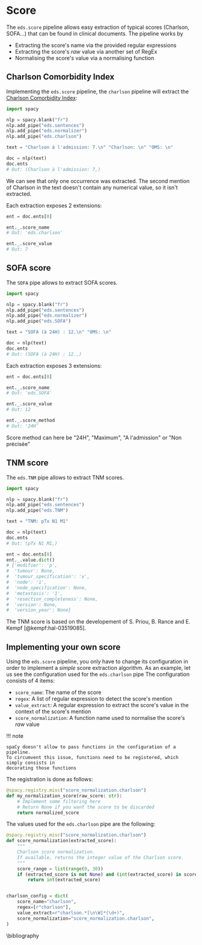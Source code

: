 # Score

The `eds.score` pipeline allows easy extraction of typical scores (Charlson, SOFA...) that can be found in clinical documents.
The pipeline works by

- Extracting the score's name via the provided regular expressions
- Extracting the score's _raw_ value via another set of RegEx
- Normalising the score's value via a normalising function

## Charlson Comorbidity Index

Implementing the `eds.score` pipeline, the `charlson` pipeline will extract the [Charlson Comorbidity Index](https://www.mdcalc.com/charlson-comorbidity-index-cci):

```python
import spacy

nlp = spacy.blank("fr")
nlp.add_pipe("eds.sentences")
nlp.add_pipe("eds.normalizer")
nlp.add_pipe("eds.charlson")

text = "Charlson à l'admission: 7.\n" "Charlson: \n" "OMS: \n"

doc = nlp(text)
doc.ents
# Out: (Charlson à l'admission: 7,)
```

We can see that only one occurrence was extracted. The second mention of Charlson in the text
doesn't contain any numerical value, so it isn't extracted.

Each extraction exposes 2 extensions:

```python
ent = doc.ents[0]

ent._.score_name
# Out: 'eds.charlson'

ent._.score_value
# Out: 7
```

## SOFA score

The `SOFA` pipe allows to extract SOFA scores.

```python
import spacy

nlp = spacy.blank("fr")
nlp.add_pipe("eds.sentences")
nlp.add_pipe("eds.normalizer")
nlp.add_pipe("eds.SOFA")

text = "SOFA (à 24H) : 12.\n" "OMS: \n"

doc = nlp(text)
doc.ents
# Out: (SOFA (à 24H) : 12.,)
```

Each extraction exposes 3 extensions:

```python
ent = doc.ents[0]

ent._.score_name
# Out: 'eds.SOFA'

ent._.score_value
# Out: 12

ent._.score_method
# Out: '24H'
```

Score method can here be "24H", "Maximum", "A l'admission" or "Non précisée"

## TNM score

The `eds.TNM` pipe allows to extract TNM scores.

```python
import spacy

nlp = spacy.blank("fr")
nlp.add_pipe("eds.sentences")
nlp.add_pipe("eds.TNM")

text = "TNM: pTx N1 M1"

doc = nlp(text)
doc.ents
# Out: (pTx N1 M1,)

ent = doc.ents[0]
ent._.value.dict()
# {'modifier': 'p',
#  'tumour': None,
#  'tumour_specification': 'x',
#  'node': '1',
#  'node_specification': None,
#  'metastasis': '1',
#  'resection_completeness': None,
#  'version': None,
#  'version_year': None}
```

The TNM score is based on the developement of S. Priou, B. Rance and E. Kempf [@kempf:hal-03519085].

## Implementing your own score

Using the `eds.score` pipeline, you only have to change its configuration in order to implement a _simple_ score extraction algorithm. As an example, let us see the configuration used for the `eds.charlson` pipe
The configuration consists of 4 items:

- `score_name`: The name of the score
- `regex`: A list of regular expression to detect the score's mention
- `value_extract`: A regular expression to extract the score's value in the context of the score's mention
- `score_normalization`: A function name used to normalise the score's _raw_ value

!!! note

    spaCy doesn't allow to pass functions in the configuration of a pipeline.
    To circumvent this issue, functions need to be registered, which simply consists in
    decorating those functions

The registration is done as follows:

```python
@spacy.registry.misc("score_normalization.charlson")
def my_normalization_score(raw_score: str):
    # Implement some filtering here
    # Return None if you want the score to be discarded
    return normalized_score
```

The values used for the `eds.charlson` pipe are the following:

```python
@spacy.registry.misc("score_normalization.charlson")
def score_normalization(extracted_score):
    """
    Charlson score normalization.
    If available, returns the integer value of the Charlson score.
    """
    score_range = list(range(0, 30))
    if (extracted_score is not None) and (int(extracted_score) in score_range):
        return int(extracted_score)


charlson_config = dict(
    score_name="charlson",
    regex=[r"charlson"],
    value_extract=r"charlson.*[\n\W]*(\d+)",
    score_normalization="score_normalization.charlson",
)
```

\bibliography
